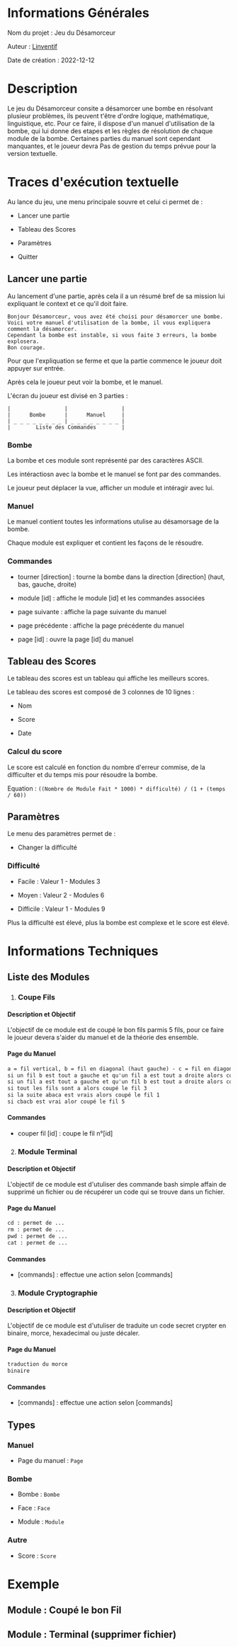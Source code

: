 <!-- a envoyer a tekwa.tedjini@univ-lille.fr -->

# Informations Générales

Nom du projet : Jeu du Désamorceur

Auteur : [Linventif](https://github.com/linventif)

Date de création : 2022-12-12

# Description

Le jeu du Désamorceur consite a désamorcer une bombe en résolvant plusieur problèmes, ils peuvent t'être d'ordre logique, mathématique, linguistique, etc.
Pour ce faire, il dispose d'un manuel d'utilisation de la bombe, qui lui donne des etapes et les règles de résolution de chaque module de la bombe.
Certaines parties du manuel sont cependant manquantes, et le joueur devra
Pas de gestion du temps prévue pour la version textuelle.

# Traces d'exécution textuelle

Au lance du jeu, une menu principale souvre et celui ci permet de :

- Lancer une partie

- Tableau des Scores

- Paramètres

- Quitter

## Lancer une partie

Au lancement d'une partie, après cela il a un résumé bref de sa mission lui expliquant le context et ce qu'il doit faire.

```text
Bonjour Désamorceur, vous avez été choisi pour désamorcer une bombe.
Voici votre manuel d'utilisation de la bombe, il vous expliquera comment la désamorcer.
Cependant la bombe est instable, si vous faite 3 erreurs, la bombe explosera.
Bon courage.
```

Pour que l'expliquation se ferme et que la partie commence le joueur doit appuyer sur entrée.

Après cela le joueur peut voir la bombe, et le manuel.

L'écran du joueur est divisé en 3 parties :

```text
|                 |                 |
|      Bombe      |      Manuel     |
| _ _ _ _ _ _ _ _ | _ _ _ _ _ _ _ _ |
|        Liste des Commandes        |
```

### Bombe

La bombe et ces module sont représenté par des caractères ASCII.

Les intéractiosn avec la bombe et le manuel se font par des commandes.

Le joueur peut déplacer la vue, afficher un module et intéragir avec lui.

### Manuel

Le manuel contient toutes les informations utulise au désamorsage de la bombe.

Chaque module est expliquer et contient les façons de le résoudre.

### Commandes

- tourner [direction] : tourne la bombe dans la direction [direction] (haut, bas, gauche, droite)

- module [id] : affiche le module [id] et les commandes associées

- page suivante : affiche la page suivante du manuel

- page précédente : affiche la page précédente du manuel

- page [id] : ouvre la page [id] du manuel

## Tableau des Scores

Le tableau des scores est un tableau qui affiche les meilleurs scores.

Le tableau des scores est composé de 3 colonnes de 10 lignes :

- Nom

- Score

- Date

### Calcul du score

Le score est calculé en fonction du nombre d'erreur commise, de la difficulter et du temps mis pour résoudre la bombe.

Equation : `((Nombre de Module Fait * 1000) * difficulté) / (1 + (temps / 60))`

## Paramètres

Le menu des paramètres permet de :

- Changer la difficulté

### Difficulté

- Facile : Valeur 1 - Modules 3

- Moyen : Valeur 2 - Modules 6

- Difficile : Valeur 1 - Modules 9

Plus la difficulté est élevé, plus la bombe est complexe et le score est élevé.

# Informations Techniques

## Liste des Modules

1. ### Coupe Fils

#### Description et Objectif

L'objectif de ce module est de coupé le bon fils parmis 5 fils, pour ce faire le joueur devera s'aider du manuel et de la théorie des ensemble.

#### Page du Manuel

```txt
a = fil vertical, b = fil en diagonal (haut gauche) - c = fil en diagonal (haut droite)
si un fil b est tout a gauche et qu'un fil a est tout a droite alors coupé le fil 4
si un fil a est tout a gauche et qu'un fil b est tout a droite alors coupé le fil 5
si tout les fils sont a alors coupé le fil 3
si la suite abaca est vrais alors coupé le fil 1
si cbacb est vrai alor coupé le fil 5
```

#### Commandes

- couper fil [id] : coupe le fil n°[id]

2. ### Module Terminal

#### Description et Objectif

L'objectif de ce module est d'utuliser des commande bash simple affain de supprimé un fichier ou de récupérer un code qui se trouve dans un fichier.

#### Page du Manuel

```txt
cd : permet de ...
rm : permet de ...
pwd : permet de ...
cat : permet de ...
```

#### Commandes

- [commands] : effectue une action selon [commands]

3. ### Module Cryptographie

#### Description et Objectif

L'objectif de ce module est d'utuliser de traduite un code secret crypter en binaire, morce, hexadecimal ou juste décaler.

#### Page du Manuel

```txt
traduction du morce
binaire
```

#### Commandes

- [commands] : effectue une action selon [commands]

## Types

### Manuel

- Page du manuel : `Page`

### Bombe

- Bombe : `Bombe`

- Face : `Face`

- Module : `Module`

### Autre

- Score : `Score`


# Exemple

## Module : Coupé le bon Fil

## Module : Terminal (supprimer fichier)